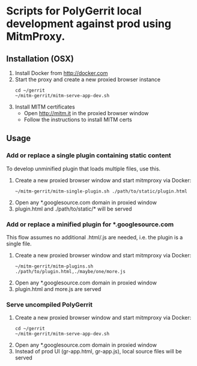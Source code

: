 # Scripts for PolyGerrit local development against prod using MitmProxy.

## Installation (OSX)

1. Install Docker from http://docker.com
2. Start the proxy and create a new proxied browser instance
   ```
   cd ~/gerrit
   ~/mitm-gerrit/mitm-serve-app-dev.sh
   ```
3. Install MITM certificates
   - Open http://mitm.it in the proxied browser window
   - Follow the instructions to install MITM certs

## Usage

### Add or replace a single plugin containing static content

To develop unminified plugin that loads multiple files, use this.

1. Create a new proxied browser window and start mitmproxy via Docker:
   ```
   ~/mitm-gerrit/mitm-single-plugin.sh ./path/to/static/plugin.html
   ```
2. Open any *.googlesource.com domain in proxied window
3. plugin.html and ./path/to/static/* will be served

### Add or replace a minified plugin for *.googlesource.com

This flow assumes no additional .html/.js are needed, i.e. the plugin is a single file.

1. Create a new proxied browser window and start mitmproxy via Docker:
   ```
   ~/mitm-gerrit/mitm-plugins.sh ./path/to/plugin.html,./maybe/one/more.js
   ```
2. Open any *.googlesource.com domain in proxied window
3. plugin.html and more.js are served

### Serve uncompiled PolyGerrit

1. Create a new proxied browser window and start mitmproxy via Docker:
   ```
   cd ~/gerrit
   ~/mitm-gerrit/mitm-serve-app-dev.sh
   ```
2. Open any *.googlesource.com domain in proxied window
3. Instead of prod UI (gr-app.html, gr-app.js), local source files will be served

